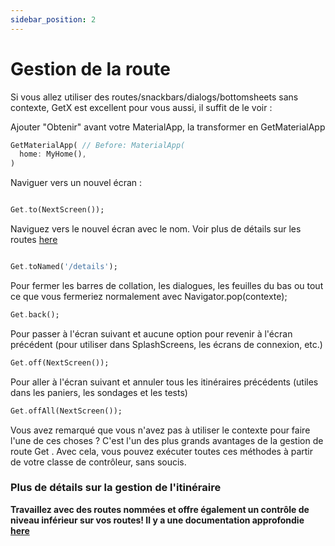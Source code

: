 ```yaml
---
sidebar_position: 2
---
```


# Gestion de la route

Si vous allez utiliser des routes/snackbars/dialogs/bottomsheets sans contexte, GetX est excellent pour vous aussi, il suffit de le voir :

Ajouter "Obtenir" avant votre MaterialApp, la transformer en GetMaterialApp

```dart
GetMaterialApp( // Before: MaterialApp(
  home: MyHome(),
)
```

Naviguer vers un nouvel écran :

```dart

Get.to(NextScreen());
```

Naviguez vers le nouvel écran avec le nom. Voir plus de détails sur les routes [here](/docs/pillars/route-management#navigation-with-named-routes)

```dart

Get.toNamed('/details');
```

Pour fermer les barres de collation, les dialogues, les feuilles du bas ou tout ce que vous fermeriez normalement avec Navigator.pop(contexte);

```dart
Get.back();
```

Pour passer à l'écran suivant et aucune option pour revenir à l'écran précédent (pour utiliser dans SplashScreens, les écrans de connexion, etc.)

```dart
Get.off(NextScreen());
```

Pour aller à l'écran suivant et annuler tous les itinéraires précédents (utiles dans les paniers, les sondages et les tests)

```dart
Get.offAll(NextScreen());
```

Vous avez remarqué que vous n'avez pas à utiliser le contexte pour faire l'une de ces choses ? C'est l'un des plus grands avantages de la gestion de route Get . Avec cela, vous pouvez exécuter toutes ces méthodes à partir de votre classe de contrôleur, sans soucis.

### Plus de détails sur la gestion de l'itinéraire

**Travaillez avec des routes nommées et offre également un contrôle de niveau inférieur sur vos routes! Il y a une documentation approfondie [here](/docs/pillars/route-management)**
